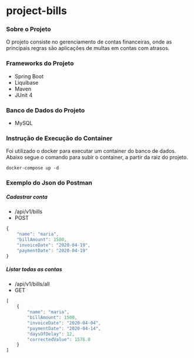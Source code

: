 # project-bills

### Sobre o Projeto
O projeto consiste no gerenciamento de contas financeiras, onde as principais regras são aplicações de multas em contas com atrasos.

### Frameworks do Projeto
* Spring Boot
* Liquibase
* Maven 
* JUnit 4

### Banco de Dados do Projeto
* MySQL

### Instrução de Execução do Container

Foi utilizado o docker para executar um container do banco de dados.
Abaixo segue o comando para subir o container, a partir da raiz do projeto.

```
docker-compose up -d 

```
### Exemplo do Json do Postman
##### Cadastrar conta
* /api/v1/bills
* POST
``` javascript
{
    "name": "maria",
    "billAmount": 1500,
    "invoiceDate": "2020-04-19",
    "paymentDate": "2020-04-19"
}
```
##### Listar todas as contas
* /api/v1/bills/all
* GET
``` javascript
[
    {
        "name": "maria",
        "billAmount": 1500,
        "invoiceDate": "2020-04-04",
        "paymentDate": "2020-04-14",
        "daysOfDelay": 12,
        "correctedValue": 1576.8
    }
]
```
